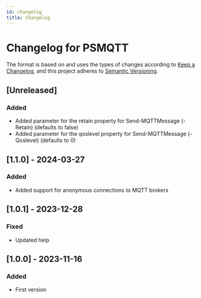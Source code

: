 ```yaml
---
id: changelog
title: Changelog
---
```

# Changelog for PSMQTT

The format is based on and uses the types of changes according to [Keep a Changelog](https://keepachangelog.com/en/1.0.0/),
and this project adheres to [Semantic Versioning](https://semver.org/spec/v2.0.0.html).

## [Unreleased]

### Added

- Added parameter for the retain property for Send-MQTTMessage (-Retain) (defaults to false)
- Added parameter for the qoslevel property for Send-MQTTMessage (-Qoslevel) (defaults to 0)

## [1.1.0] - 2024-03-27

### Added

- Added support for anonymous connections to MQTT brokers

## [1.0.1] - 2023-12-28

### Fixed

- Updated help

## [1.0.0] - 2023-11-16

### Added

- First version

